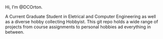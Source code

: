Hi, I’m @DCOrton.

A Current Graduate Student in Eletrical and Computer Engineering as well as a diverse hobby collecting Hobbyist. 
This git repo holds a wide range of projects from course assignments to personal hobbies ad everything in between. 
